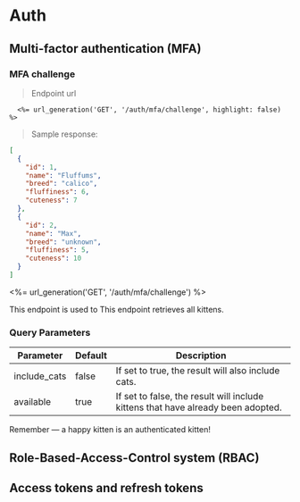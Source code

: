 # Auth

## Multi-factor authentication (MFA)

### MFA challenge

> Endpoint url

```plain
  <%= url_generation('GET', '/auth/mfa/challenge', highlight: false) %>
```

> Sample response:

```json
[
  {
    "id": 1,
    "name": "Fluffums",
    "breed": "calico",
    "fluffiness": 6,
    "cuteness": 7
  },
  {
    "id": 2,
    "name": "Max",
    "breed": "unknown",
    "fluffiness": 5,
    "cuteness": 10
  }
]
```

<%= url_generation('GET', '/auth/mfa/challenge') %>

This endpoint is used to
This endpoint retrieves all kittens.

### Query Parameters

Parameter | Default | Description
--------- | ------- | -----------
include_cats | false | If set to true, the result will also include cats.
available | true | If set to false, the result will include kittens that have already been adopted.

<aside class="success">
Remember — a happy kitten is an authenticated kitten!
</aside>

## Role-Based-Access-Control system (RBAC)

## Access tokens and refresh tokens
